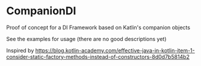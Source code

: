 # CompanionDI
Proof of concept for a DI Framework based on Katlin's companion objects

See the examples for usage (there are no good descriptions yet)

Inspired by https://blog.kotlin-academy.com/effective-java-in-kotlin-item-1-consider-static-factory-methods-instead-of-constructors-8d0d7b5814b2
